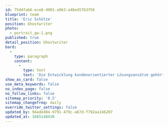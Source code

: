 ```yaml
---
id: 75d4fab6-ece8-4981-a963-a48e457b3f56
blueprint: team
title: 'Eric Schütze'
position: Ghostwriter
photo:
  - portrait_gw-1.png
published: true
detail_position: Ghostwriter
bard:
  -
    type: paragraph
    content:
      -
        type: text
        text: 'Die Entwicklung kundenorientierter Lösungsansätze gehört ebenso zur Expertise von Eric Schütze wie die Arbeit nach akademischen Standards. Die Grundlage dessen obliegt sowohl der Affinität für die Vereinbarkeit von Business und IT im Unternehmenskontext als auch einem Studium der Wirtschaftsinformatik und praktischen Erfahrungen im IT-Consulting. Insbesondere die disruptive Veränderung der Geschäftswelt infolge der Digitalisierung sowie die damit einhergehenden unternehmerischen Handlungsfelder, die sich bspw. auf das Personalmanagement, die Unternehmenskultur, das Change- und Innovationsmanagement beziehen, stellen einen thematischen Schwerpunkt der Arbeit von Eric Schütze dar.'
show_as_card: false
use_meta_keywords: false
no_index_page: false
no_follow_links: false
sitemap_priority: '0.5'
sitemap_changefreq: daily
override_twitter_settings: false
updated_by: 94ade404-9791-479c-a67d-f792aa146207
updated_at: 1665148430
---
```

